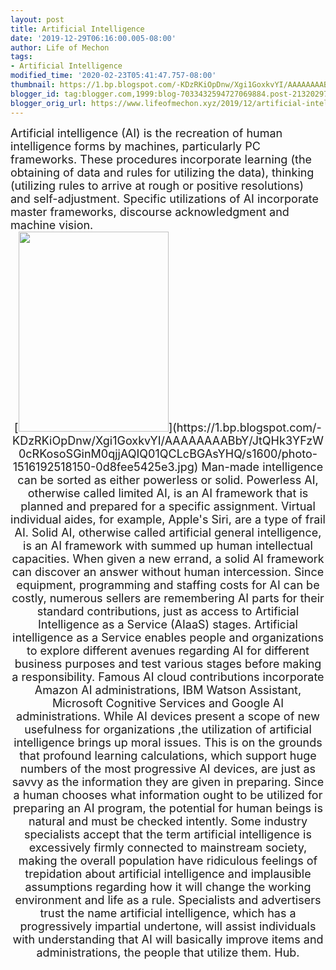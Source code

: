 ```yaml
---
layout: post
title: Artificial Intelligence
date: '2019-12-29T06:16:00.005-08:00'
author: Life of Mechon
tags:
- Artificial Intelligence
modified_time: '2020-02-23T05:41:47.757-08:00'
thumbnail: https://1.bp.blogspot.com/-KDzRKiOpDnw/Xgi1GoxkvYI/AAAAAAAABbY/JtQHk3YFzW0cRKosoSGinM0qjjAQIQ01QCLcBGAsYHQ/s72-c/photo-1516192518150-0d8fee5425e3.jpg
blogger_id: tag:blogger.com,1999:blog-7033432594727069884.post-2132029797204978909
blogger_orig_url: https://www.lifeofmechon.xyz/2019/12/artificial-intelligence.html
---
```


<div dir="ltr" style="text-align: left;" trbidi="on"><span style="font-size: 
large;">Artificial intelligence (AI) is the recreation of human intelligence 
forms by machines, particularly PC frameworks. These procedures incorporate 
learning (the obtaining of data and rules for utilizing the data), thinking 
(utilizing rules to arrive at rough or positive resolutions) and 
self-adjustment. Specific utilizations of AI incorporate master frameworks, 
discourse acknowledgment and machine vision. 
<span style="font-size: large;"> 

<div class="separator" style="clear: both; text-align: center;">[<span 
style="font-size: large;"><img border="0" data-original-height="501" 
data-original-width="376" height="320" 
src="https://1.bp.blogspot.com/-KDzRKiOpDnw/Xgi1GoxkvYI/AAAAAAAABbY/JtQHk3YFzW0cRKosoSGinM0qjjAQIQ01QCLcBGAsYHQ/s320/photo-1516192518150-0d8fee5425e3.jpg" 
width="240" 
/>](https://1.bp.blogspot.com/-KDzRKiOpDnw/Xgi1GoxkvYI/AAAAAAAABbY/JtQHk3YFzW0cRKosoSGinM0qjjAQIQ01QCLcBGAsYHQ/s1600/photo-1516192518150-0d8fee5425e3.jpg)<span 
style="font-size: large;"> 
<span style="font-size: large;">Man-made intelligence can be sorted as either 
powerless or solid. Powerless AI, otherwise called limited AI, is an AI 
framework that is planned and prepared for a specific assignment. Virtual 
individual aides, for example, Apple's Siri, are a type of frail AI. Solid AI, 
otherwise called artificial general intelligence, is an AI framework with 
summed up human intellectual capacities. When given a new errand, a solid AI 
framework can discover an answer without human intercession. 
<span style="font-size: large;"> 
<span style="font-size: large;">Since equipment, programming and staffing 
costs for AI can be costly, numerous sellers are remembering AI parts for 
their standard contributions, just as access to Artificial Intelligence as a 
Service (AIaaS) stages. Artificial intelligence as a Service enables people 
and organizations to explore different avenues regarding AI for different 
business purposes and test various stages before making a responsibility. 
Famous AI cloud contributions incorporate Amazon AI administrations, IBM 
Watson Assistant, Microsoft Cognitive Services and Google AI administrations. 
<span style="font-size: large;"> 
<span style="font-size: large;">While AI devices present a scope of new 
usefulness for organizations ,the utilization of artificial intelligence 
brings up moral issues. This is on the grounds that profound learning 
calculations, which support huge numbers of the most progressive AI devices, 
are just as savvy as the information they are given in preparing. Since a 
human chooses what information ought to be utilized for preparing an AI 
program, the potential for human beings is natural and must be checked 
intently. 
<span style="font-size: large;"> 
<span style="font-size: large;">Some industry specialists accept that the term 
artificial intelligence is excessively firmly connected to mainstream society, 
making the overall population have ridiculous feelings of trepidation about 
artificial intelligence and implausible assumptions regarding how it will 
change the working environment and life as a rule. Specialists and advertisers 
trust the name artificial intelligence, which has a progressively impartial 
undertone, will assist individuals with understanding that AI will basically 
improve items and administrations,  the people that utilize them. Hub.
